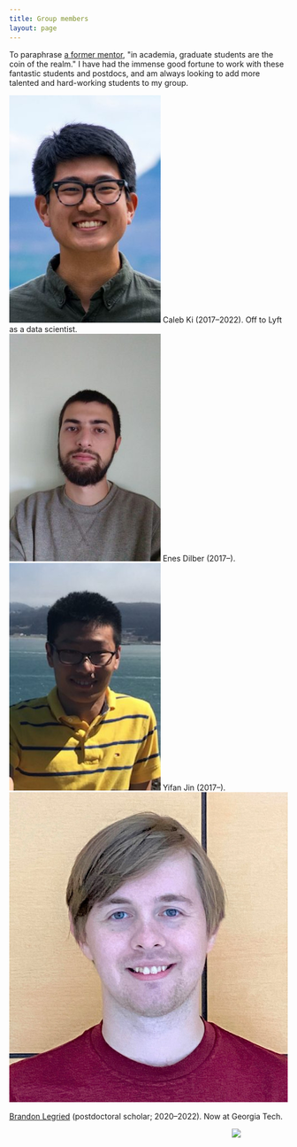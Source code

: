 ```yaml
---
title: Group members
layout: page
---
```

To paraphrase [a former mentor](https://en.wikipedia.org/wiki/David_Patterson_(computer_scientist)), "in academia, graduate students are the coin of the realm." I have had the immense good fortune to work with these fantastic students and postdocs, and am always looking to add more talented and hard-working students to my group.

<div class="groupmember">
<img src="assets/img/caleb.jpg">
Caleb Ki (2017–2022). Off to Lyft as a data scientist.
</div>

<div class="groupmember">
<img src="assets/img/enes.jpg">
Enes Dilber (2017–).
</div>

<div class="groupmember">
<img src="assets/img/yifan.jpg">
Yifan Jin (2017–).
</div>

<div class="groupmember">
<img src="assets/img/brandon.jpg">

<a href="https://sites.google.com/umich.edu/blegried/home">Brandon Legried</a> (postdoctoral scholar; 2020–2022). Now at Georgia Tech.
</div>

<img src="https://www.nsf.gov/images/logos/NSF_4-Color_bitmap_Logo.png" width="20%" style="float: right" />

